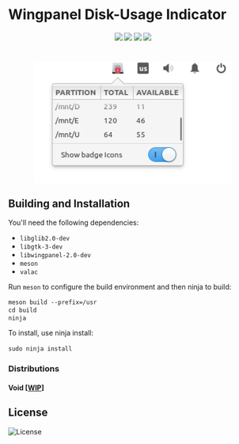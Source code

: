 #  Wingpanel Disk-Usage Indicator
<h4 align="center">
    <img src="https://img.shields.io/travis/LinArcX/wingpanel-indicator-disk-usage"/>  <img src="https://img.shields.io/github/tag/LinArcX/wingpanel-indicator-disk-usage.svg?colorB=green"/>  <img src="https://img.shields.io/github/repo-size/LinArcX/wingpanel-indicator-disk-usage.svg"/>  <img src="https://img.shields.io/github/languages/top/LinArcX/wingpanel-indicator-disk-usage.svg"/>
</h4>

<h1 align="center">
    <img src="data/assets/wingpanel-indicator-disk-usage.png" align="center" width="400"/>
</h1>

## Building and Installation

You'll need the following dependencies:

 - `libglib2.0-dev`
 - `libgtk-3-dev`
 - `libwingpanel-2.0-dev`
 - `meson`
 - `valac`

Run `meson` to configure the build environment and then ninja to build:

```
meson build --prefix=/usr
cd build
ninja
```

To install, use ninja install:

`sudo ninja install`

### Distributions
#### Void [[WIP](https://github.com/void-linux/void-packages/pull/21155)]

## License
![License](https://img.shields.io/github/license/LinArcX/wingpanel-indicator-disk-usage.svg)
